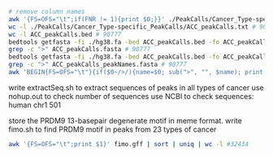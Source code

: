 
```bash
# remove column names
awk '{FS=OFS="\t";if(FNR != 1){print $0;}}' ./PeakCalls/Cancer_Type-specific_PeakCalls/ACC_peakCalls.txt > ACC_peakCalls.bed
wc -l ./PeakCalls/Cancer_Type-specific_PeakCalls/ACC_peakCalls.txt # 90778
wc -l ACC_peakCalls.bed # 90777
bedtools getfasta -fi ./hg38.fa -bed ACC_peakCalls.bed -fo ACC_peakCalls.fasta
grep -c ">" ACC_peakCalls.fasta # 90777
bedtools getfasta -fi ./hg38.fa -bed ACC_peakCalls.bed -fo ACC_peakCalls_peakNames.fasta -name
grep -c ">" ACC_peakCalls_peakNames.fasta # 90777
awk 'BEGIN{FS=OFS="\t"}{if($0~/>/){name=$0; sub(">", "", $name); print $name}}' ACC_peakCalls_peakNames.fasta | wc -l # 90777
```
write extractSeq.sh to extract sequences of peaks in all types of cancer
use nohup.out to check number of sequences
use NCBI to check sequences: human chr1 501

store the PRDM9 13-basepair degenerate motif in meme format.
write fimo.sh to find PRDM9 motif in peaks from 23 types of cancer
```bash
awk '{FS=OFS="\t";print $1}' fimo.gff | sort | uniq | wc -l #32434

```
<!--stackedit_data:
eyJoaXN0b3J5IjpbMTExMjM2OTgzNSwxOTg0Mjg3NDM0LDE5MT
g0ODI3NjYsLTE0OTMyNDU5MDksOTIwOTQxOTAxLC0xNDU5NTYy
NzkxLDE4MDU3MTg1MDgsMTY3OTI5Njg1MiwxMzYyNjQxNDU2XX
0=
-->